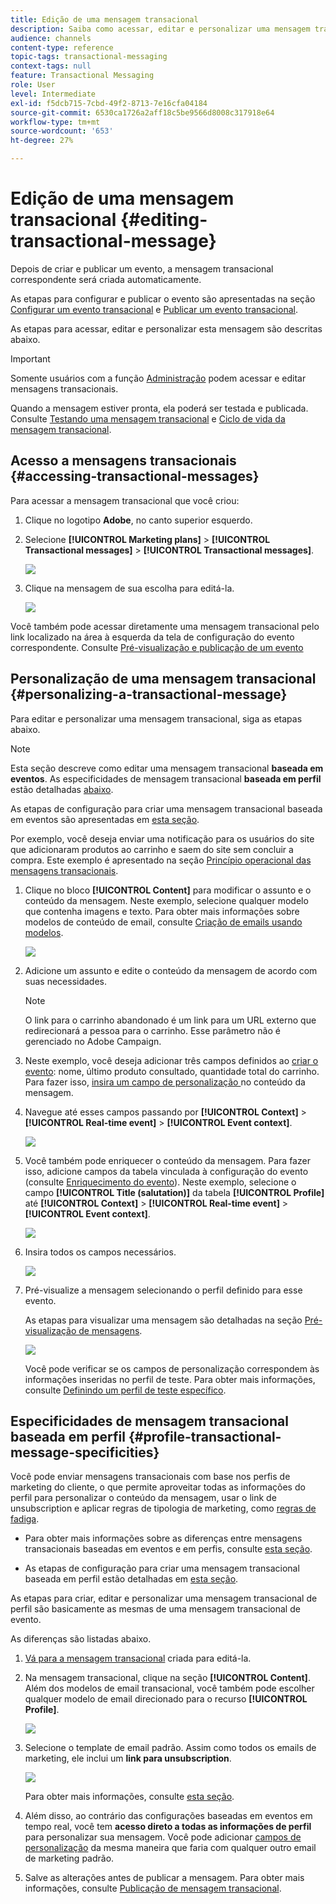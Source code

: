 ```yaml
---
title: Edição de uma mensagem transacional
description: Saiba como acessar, editar e personalizar uma mensagem transacional.
audience: channels
content-type: reference
topic-tags: transactional-messaging
context-tags: null
feature: Transactional Messaging
role: User
level: Intermediate
exl-id: f5dcb715-7cbd-49f2-8713-7e16cfa04184
source-git-commit: 6530ca1726a2aff18c5be9566d8008c317918e64
workflow-type: tm+mt
source-wordcount: '653'
ht-degree: 27%

---
```


# Edição de uma mensagem transacional {#editing-transactional-message}

Depois de criar e publicar um evento<!--(the cart abandonment example as explained in [this section](../../channels/using/getting-started-with-transactional-msg.md#transactional-messaging-operating-principle))-->, a mensagem transacional correspondente será criada automaticamente.

As etapas para configurar e publicar o evento são apresentadas na seção [Configurar um evento transacional](../../channels/using/configuring-transactional-event.md) e [Publicar um evento transacional](../../channels/using/publishing-transactional-event.md).

As etapas para acessar, editar e personalizar esta mensagem são descritas abaixo.

>[!IMPORTANT]
>
>Somente usuários com a função [Administração](../../administration/using/users-management.md#functional-administrators) podem acessar e editar mensagens transacionais.

Quando a mensagem estiver pronta, ela poderá ser testada e publicada. Consulte [Testando uma mensagem transacional](../../channels/using/testing-transactional-message.md) e [Ciclo de vida da mensagem transacional](../../channels/using/publishing-transactional-message.md).

## Acesso a mensagens transacionais {#accessing-transactional-messages}

Para acessar a mensagem transacional que você criou:

1. Clique no logotipo **Adobe**, no canto superior esquerdo.
1. Selecione **[!UICONTROL Marketing plans]** > **[!UICONTROL Transactional messages]** > **[!UICONTROL Transactional messages]**.

   ![](assets/message-center_4.png)

1. Clique na mensagem de sua escolha para editá-la.

   ![](assets/message-center_message-board.png)

Você também pode acessar diretamente uma mensagem transacional pelo link localizado na área à esquerda da tela de configuração do evento correspondente. Consulte [Pré-visualização e publicação de um evento](../../channels/using/publishing-transactional-event.md#previewing-and-publishing-the-event)

## Personalização de uma mensagem transacional {#personalizing-a-transactional-message}

Para editar e personalizar uma mensagem transacional, siga as etapas abaixo.

>[!NOTE]
>
>Esta seção descreve como editar uma mensagem transacional **baseada em eventos**. As especificidades de mensagem transacional **baseada em perfil** estão detalhadas [abaixo](#profile-transactional-message-specificities).
>
>As etapas de configuração para criar uma mensagem transacional baseada em eventos são apresentadas em [esta seção](../../channels/using/configuring-transactional-event.md#event-based-transactional-messages).

Por exemplo, você deseja enviar uma notificação para os usuários do site que adicionaram produtos ao carrinho e saem do site sem concluir a compra. Este exemplo é apresentado na seção [Princípio operacional das mensagens transacionais](../../channels/using/getting-started-with-transactional-msg.md#transactional-messaging-operating-principle).

1. Clique no bloco **[!UICONTROL Content]** para modificar o assunto e o conteúdo da mensagem. Neste exemplo, selecione qualquer modelo que contenha imagens e texto. Para obter mais informações sobre modelos de conteúdo de email, consulte [Criação de emails usando modelos](../../designing/using/using-reusable-content.md#designing-templates).

   ![](assets/message-center_6.png)

1. Adicione um assunto e edite o conteúdo da mensagem de acordo com suas necessidades.

   >[!NOTE]
   >
   >O link para o carrinho abandonado é um link para um URL externo que redirecionará a pessoa para o carrinho. Esse parâmetro não é gerenciado no Adobe Campaign.

1. Neste exemplo, você deseja adicionar três campos definidos ao [criar o evento](../../channels/using/configuring-transactional-event.md): nome, último produto consultado, quantidade total do carrinho. Para fazer isso, [insira um campo de personalização ](../../designing/using/personalization.md#inserting-a-personalization-field) no conteúdo da mensagem.

1. Navegue até esses campos passando por **[!UICONTROL Context]** > **[!UICONTROL Real-time event]** > **[!UICONTROL Event context]**.

   ![](assets/message-center_7.png)

1. Você também pode enriquecer o conteúdo da mensagem. Para fazer isso, adicione campos da tabela vinculada à configuração do evento (consulte [Enriquecimento do evento](../../channels/using/configuring-transactional-event.md#enriching-the-transactional-message-content)). Neste exemplo, selecione o campo **[!UICONTROL Title (salutation)]** da tabela **[!UICONTROL Profile]** até **[!UICONTROL Context]** > **[!UICONTROL Real-time event]** > **[!UICONTROL Event context]**.

   ![](assets/message-center_7-enrichment.png)

1. Insira todos os campos necessários.

   ![](assets/message-center_8.png)

1. Pré-visualize a mensagem selecionando o perfil definido para esse evento.

   As etapas para visualizar uma mensagem são detalhadas na seção [Pré-visualização de mensagens](../../sending/using/previewing-messages.md).

   ![](assets/message-center_9.png)

   Você pode verificar se os campos de personalização correspondem às informações inseridas no perfil de teste. Para obter mais informações, consulte [Definindo um perfil de teste específico](../../channels/using/testing-transactional-message.md#defining-specific-test-profile).

<!--## Using product listings in a transactional message {#using-product-listings-in-a-transactional-message}

When editing the content of a transactional email, you can create product listings referencing one or more data collections. For example, in a cart abandonment email, you can include a list of all products that were in the users' carts when they left your website, with an image, the price, and a link to each product.

>[!IMPORTANT]
>
>Product listings are only available for the email channel, when editing transactional email content through the [Email Designer](../../designing/using/designing-content-in-adobe-campaign.md#email-designer-interface) interface.

To add a list of abandoned products in a transactional message, follow the steps below.

You can also watch [this set of videos](https://experienceleague.adobe.com/docs/campaign-standard-learn/tutorials/designing-content/product-listings-in-transactional-email.html#configure-product-listings-in-transactional-emails) explaining the steps that are required to configure product listings in a transactional email.

>[!NOTE]
>
>Adobe Campaign does not support nested product listings, meaning that you cannot include a product listing inside another one.

### Defining a product listing {#defining-a-product-listing}

Before being able to use a product listing in a transactional message, you need to define at the event level the list of products and the fields for each product of the list you want to display. For more on this, see [Defining data collections](../../channels/using/configuring-transactional-event.md#defining-data-collections).

1. In the transactional message, click the **[!UICONTROL Content]** block to modify the email content.
1. Drag and drop a structure component to the workspace. For more on this, see [Defining the email structure](../../designing/using/designing-from-scratch.md#defining-the-email-structure).

   For example, select a one-column structure component and add a text component, an image component and a button component. For more on this, see [Using content components](../../designing/using/designing-from-scratch.md#about-content-components).

1. Select the structure component you just created and click the **[!UICONTROL Enable product listing]** icon from the contextual toolbar.

   ![](assets/message-center_loop_create.png)

   The structure component is highlighted with an orange frame and the **[!UICONTROL Product listing]** settings are displayed in the left palette.

   ![](assets/message-center_loop_palette.png)

1. Select how the elements of the collection will be displayed:

    * **[!UICONTROL Row]**: horizontally, meaning each element on one row under the other.
    * **[!UICONTROL Column]**: vertically, meaning each element next to the other on the same row.

   >[!NOTE]
   >
   >The **[!UICONTROL Column]** option is only available when using a multicolumn structure component ( **[!UICONTROL 2:2 column]**, **[!UICONTROL 3:3 column]** and **[!UICONTROL 4:4 column]** ). When editing the product listing, only fill in the first column: the other columns will not be taken into account. For more on selecting structure components, see [Defining the email structure](../../designing/using/designing-from-scratch.md#defining-the-email-structure).

1. Select the data collection you created when configuring the event related to the transactional message. You can find it under the **[!UICONTROL Context]** > **[!UICONTROL Real-time event]** > **[!UICONTROL Event context]** node.

   ![](assets/message-center_loop_selection.png)

   For more on configuring the event, see [Defining data collections](../../channels/using/configuring-transactional-event.md#defining-data-collections).

1. Use the **[!UICONTROL First item]** drop-down list to select which element will start the list displayed in the email.

   For example, if you select 2, the first item of the collection will not be displayed in the email. The product listing will start on the second item.

1. Select the maximum number of items to display in the list.

   >[!NOTE]
   >
   >If you want the elements of your list to be displayed vertically ( **[!UICONTROL Column]** ), the maximum number of items is limited according to the selected structure component (2, 3 or 4 columns). For more on selecting structure components, see [Editing the email structure](../../designing/using/designing-from-scratch.md#defining-the-email-structure).

### Populating the product listing {#populating-the-product-listing}

To display a list of products coming from the event linked to the transactional email, follow the steps below.

For more on creating a collection and related fields when configuring the event, see [Defining data collections](../../channels/using/configuring-transactional-event.md#defining-data-collections).

1. Select the image component you inserted, select **[!UICONTROL Enable personalization]** and click the pencil in the Settings pane.

   ![](assets/message-center_loop_image.png)

1. Select **[!UICONTROL Add personalization field]** in the **[!UICONTROL Image source URL]** window that opens.

   From the **[!UICONTROL Context]** > **[!UICONTROL Real-time event]** > **[!UICONTROL Event context]** node, open the node corresponding to the collection that you created (here **[!UICONTROL Product list]** ) and select the image field that you defined (here **[!UICONTROL Product image]** ). Click **[!UICONTROL Save]**.

   ![](assets/message-center_loop_product-image.png)

   The personalization field that you selected is now displayed in the Settings pane.

1. At the desired position, select **[!UICONTROL Insert personalization field]** from the contextual toolbar.

   ![](assets/message-center_loop_product.png)

1. From the **[!UICONTROL Context]** > **[!UICONTROL Real-time event]** > **[!UICONTROL Event context]** node, open the node corresponding to the collection that you created (here **[!UICONTROL Product list]** ) and select the field that you created (here **[!UICONTROL Product name]** ). Click **[!UICONTROL Confirm]**.

   ![](assets/message-center_loop_product_node.png)

   The personalization field that you selected is now displayed at the desired position in the email content.

1. Proceed similarly to insert the price.
1. Select some text and select **[!UICONTROL Insert link]** from the contextual toolbar.

   ![](assets/message-center_loop_link_insert.png)

1. Select **[!UICONTROL Add personalization field]** in the **[!UICONTROL Insert link]** window that opens.

   From the **[!UICONTROL Context]** > **[!UICONTROL Real-time event]** > **[!UICONTROL Event context]** node, open the node corresponding to the collection that you created (here **[!UICONTROL Product list]** ) and select the URL field that you created (here **[!UICONTROL Product URL]** ). Click **[!UICONTROL Save]**.

   >[!IMPORTANT]
   >
   >For security reasons, make sure you insert the personalization field inside a link starting with a proper static domain name.

   ![](assets/message-center_loop_link_select.png)

   The personalization field that you selected is now displayed in the Settings pane.

1. Select the structure component on which the product listing is applied and select **[!UICONTROL Show fallback]** to define a default content.

   ![](assets/message-center_loop_fallback_show.png)

1. Drag one or more content components and edit them as needed.

   ![](assets/message-center_loop_fallback.png)

   The fallback content will be displayed if the collection is empty when the event is triggered, for example if a customer has nothing in his cart.

1. From the Settings pane, edit the styles for the product listing. For more on this, see [Managing email styles](../../designing/using/styles.md).
1. Preview the email using a test profile linked to the relevant transactional event and for which you defined collection data. For example, add the following information in the **[!UICONTROL Event data]** section for the test profile you want to use:

   ![](assets/message-center_loop_test-profile_payload.png)

   For more on defining a test profile in a transactional message, see [this section](../../channels/using/testing-transactional-message.md#defining-specific-test-profile).-->

## Especificidades de mensagem transacional baseada em perfil {#profile-transactional-message-specificities}

Você pode enviar mensagens transacionais com base nos perfis de marketing do cliente, o que permite aproveitar todas as informações do perfil para personalizar o conteúdo da mensagem, usar o link de unsubscription e aplicar regras de tipologia de marketing, como [regras de fadiga](../../sending/using/fatigue-rules.md).

* Para obter mais informações sobre as diferenças entre mensagens transacionais baseadas em eventos e em perfis, consulte [esta seção](../../channels/using/getting-started-with-transactional-msg.md#transactional-message-types).

* As etapas de configuração para criar uma mensagem transacional baseada em perfil estão detalhadas em [esta seção](../../channels/using/configuring-transactional-event.md#profile-based-transactional-messages).

As etapas para criar, editar e personalizar uma mensagem transacional de perfil são basicamente as mesmas de uma mensagem transacional de evento.

As diferenças são listadas abaixo.

1. [Vá para a mensagem transacional](#accessing-transactional-messages) criada para editá-la.
1. Na mensagem transacional, clique na seção **[!UICONTROL Content]**. Além dos modelos de email transacional, você também pode escolher qualquer modelo de email direcionado para o recurso **[!UICONTROL Profile]**.

   ![](assets/message-center_marketing_templates.png)

1. Selecione o template de email padrão. Assim como todos os emails de marketing, ele inclui um **link para unsubscription**.

   ![](assets/message-center_marketing_perso_unsubscription.png)

   Para obter mais informações, consulte [esta seção](../../designing/using/using-reusable-content.md#content-templates).

1. Além disso, ao contrário das configurações baseadas em eventos em tempo real, você tem **acesso direto a todas as informações de perfil** para personalizar sua mensagem. Você pode adicionar [campos de personalização](../../designing/using/personalization.md#inserting-a-personalization-field) da mesma maneira que faria com qualquer outro email de marketing padrão.

1. Salve as alterações antes de publicar a mensagem. Para obter mais informações, consulte [Publicação de mensagem transacional](../../channels/using/publishing-transactional-message.md#publishing-a-transactional-message).

<!--### Monitoring a profile transactional message delivery {#monitoring-a-profile-transactional-message-delivery}

Once the message is published and your site integration is done, you can monitor the delivery.

1. To view the message delivery log, click the icon at the bottom right of the **[!UICONTROL Deployment]** block.

1. Click the **[!UICONTROL Execution list]** tab.

   ![](assets/message-center_execution_tab.png)

1. Select the latest execution delivery.

   An **execution delivery** is a non-actionable and non-functional technical message created once a month for each transactional message, and each time a transactional message is edited and published again

1. Select the **[!UICONTROL Sending logs]** tab. In the **[!UICONTROL Status]** column, **[!UICONTROL Sent]** indicates that a profile has opted in.

   ![](assets/message-center_marketing_sending_logs.png)

1. Select the **[!UICONTROL Exclusions logs]** tab to view recipients who have been excluded from the message target, such as addresses on denylist.

   ![](assets/message-center_marketing_exclusion_logs.png)

>[!NOTE]
>
>For more information on accessing and using the logs, see [Monitoring a delivery](../../sending/using/monitoring-a-delivery.md).

For any profile that has opted out, the **[!UICONTROL Address on denylist]** typology rule excluded the corresponding recipient.

This rule is part of a specific typology that applies to all transactional messages based on the **[!UICONTROL Profile]** table.

![](assets/message-center_marketing_typology.png)

**Related topics**:

* [Integrate the event triggering](../../channels/using/getting-started-with-transactional-msg.md#integrate-event-trigger)
* [About typologies and typology rules](../../sending/using/about-typology-rules.md)-->
